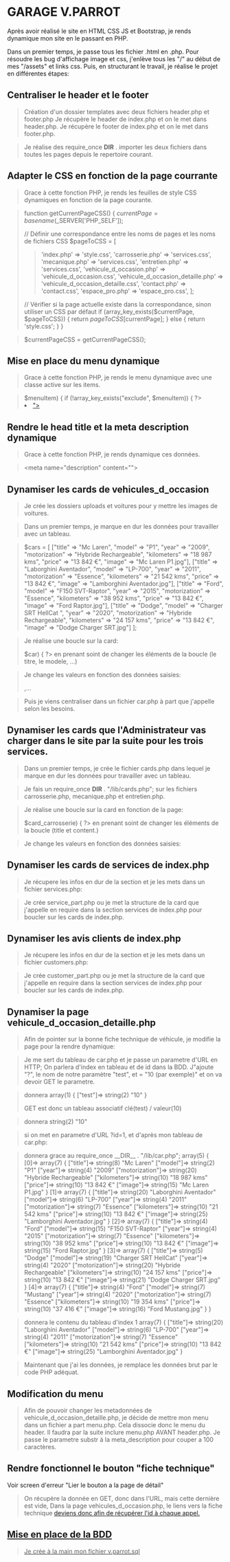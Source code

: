 # GARAGE V.PARROT

Après avoir réalisé le site en HTML CSS JS et Bootstrap, je rends dynamique mon site en le passant en PHP.

Dans un premier temps, je passe tous les fichier .html en .php.
Pour résoudre les bug d'affichage image et css, j'enlève tous les "/" au début de mes "/assets" et links css.
Puis, en structurant le travail, je réalise le projet en différentes étapes:

## Centraliser le header et le footer

> Création d'un dossier templates avec deux fichiers header.php et footer.php
> Je récupère le header de index.php et on le met dans header.php.
> Je récupère le footer de index.php et on le met dans footer.php.

> Je réalise des require_once **DIR** . importer les deux fichiers dans toutes les pages depuis le repertoire courant.

## Adapter le CSS en fonction de la page courrante

> Grace à cette fonction PHP, je rends les feuilles de style CSS dynamiques en fonction de la page courante.

> function getCurrentPageCSS()
> {
> $currentPage = basename($\_SERVER['PHP_SELF']);
>
> // Définir une correspondance entre les noms de pages et les noms de fichiers CSS
> $pageToCSS = [
>
> > 'index.php' => 'style.css',
> > 'carrosserie.php' => 'services.css',
> > 'mecanique.php' => 'services.css',
> > 'entretien.php' => 'services.css',
> > 'vehicule_d_occasion.php' => 'vehicule_d_occasion.css',
> > 'vehicule_d_occasion_detaille.php' => 'vehicule_d_occasion_detaille.css',
> > 'contact.php' => 'contact.css',
> > 'espace_pro.php' => 'espace_pro.css',
> > ];
>
> // Vérifier si la page actuelle existe dans la correspondance, sinon utiliser un CSS par défaut
> if (array_key_exists($currentPage, $pageToCSS)) {
>        return $pageToCSS[$currentPage];
> } else {
> return 'style.css';
> }
> }

> $currentPageCSS = getCurrentPageCSS();

## Mise en place du menu dynamique

> Grace à cette fonction PHP, je rends le menu dynamique avec une classe active sur les items.

> <?php foreach ($mainMenu as $key => $menuItem) {
>   if (!array_key_exists("exclude", $menuItem)) {
>   ?>
>   <li class="nav-item"><a href="<?= $key; ?>"
>   class="nav-link h2-h5 Red1 text-center
>   <?php if ($key === $currentPage) {
>   echo "active";
>  }
>   ?>"><?= $menuItem["menu_title"]; ?></a>
>   </li>
>   <?php }
>   } ?>

## Rendre le head title et la meta description dynamique

> Grace à cette fonction PHP, je rends dynamique ces données.

>    <title>
>        <?= $mainMenu[$currentPage]["head_title"]; ?>
>    </title>

>   <meta name="description" content="<?= $mainMenu[$currentPage]["meta_description"]; ?>">

## Dynamiser les cards de vehicules_d_occasion

> Je crée les dossiers uploads et voitures pour y mettre les images de voitures.

> Dans un premier temps, je marque en dur les données pour travailler avec un tableau.

> $cars = [
> ["title" => "Mc Laren", "model" => "P1", "year" => "2009", "motorization" => "Hybride Rechargeable", "kilometers" => "18 987 kms", "price" => "13 842 €", "image" => "Mc Laren P1.jpg"],
> ["title" => "Laborghini Aventador", "model" => "LP-700", "year" => "2011", "motorization" => "Essence", "kilometers" => "21 542 kms", "price" => "13 842 €", "image" => "Lamborghini Aventador.jpg"],
> ["title" => "Ford", "model" => "F150 SVT-Raptor", "year" => "2015", "motorization" => "Essence", "kilometers" => "38 952 kms", "price" => "13 842 €", "image" => "Ford Raptor.jpg"],
> ["title" => "Dodge", "model" => "Charger SRT HellCat ", "year" => "2020", "motorization" => "Hybride Rechargeable", "kilometers" => "24 157 kms", "price" => "13 842 €", "image" => "Dodge Charger SRT.jpg"]
> ];

> Je réalise une boucle sur la card:
>
> <?php foreach ($cars as $key => $car) { ?> en prenant soint de changer les éléments de la boucle (le titre, le modele, ...)

> Je change les valeurs en fonction des données saisies:
>
> <?= $car["title"] ?>
> <?= $car["model"] ?>
> <?= $car["year"] ?>,...

> Puis je viens centraliser dans un fichier car.php à part que j'appelle selon les besoins.

## Dynamiser les cards que l'Administrateur vas charger dans le site par la suite pour les trois services.

> Dans un premier temps, je crée le fichier cards.php dans lequel je marque en dur les données pour travailler avec un tableau.

> Je fais un require_once **DIR** . "/lib/cards.php"; sur les fichiers carrosserie.php, mecanique.php et entretien.php.

> Je réalise une boucle sur la card en fonction de la page:
>
> <?php foreach ($cards_carrosserie as $key => $card_carrosserie) { ?> en prenant soint de changer les éléments de la boucle (title et content.)

> Je change les valeurs en fonction des données saisies:
>
> <?= $card_carrosserie["title"] ?>
> <?= $card_carrosserie["content"] ?>

## Dynamiser les cards de services de index.php

> Je récupere les infos en dur de la section et je les mets dans un fichier services.php:

> Je crée service_part.php ou je met la structure de la card que j'appelle en require dans la section services de index.php pour boucler sur les cards de index.php.

## Dynamiser les avis clients de index.php

> Je récupere les infos en dur de la section et je les mets dans un fichier customers.php:

> Je crée customer_part.php ou je met la structure de la card que j'appelle en require dans la section services de index.php pour boucler sur les cards de index.php.

## Dynamiser la page vehicule_d_occasion_detaille.php

> Afin de pointer sur la bonne fiche technique de véhicule, je modifie la page pour la rendre dynamique:

> Je me sert du tableau de car.php et je passe un parametre d'URL en HTTP;
> On parlera d'index en tableau et de id dans la BDD.
> J"ajoute "?", le nom de notre paramètre "test", et = "10 (par exemple)" et on va devoir GET le parametre.

> <?php var_dump($_GET); ?> donnera array(1) { ["test"]=> string(2) "10" }
>
> GET est donc un tableau associatif clé(test) / valeur(10)

> <?php var_dump($_GET["test"]); ?> donnera string(2) "10"

> si on met en parametre d'URL ?id=1, et d'après mon tableau de car.php:

> <?php var_dump($cars); ?> donnera grace au require_once __DIR__ . "/lib/car.php"; array(5) { [0]=> array(7) { ["title"]=> string(8) "Mc Laren" ["model"]=> string(2) "P1" ["year"]=> string(4) "2009" ["motorization"]=> string(20) "Hybride Rechargeable" ["kilometers"]=> string(10) "18 987 kms" ["price"]=> string(10) "13 842 €" ["image"]=> string(15) "Mc Laren P1.jpg" } [1]=> array(7) { ["title"]=> string(20) "Laborghini Aventador" ["model"]=> string(6) "LP-700" ["year"]=> string(4) "2011" ["motorization"]=> string(7) "Essence" ["kilometers"]=> string(10) "21 542 kms" ["price"]=> string(10) "13 842 €" ["image"]=> string(25) "Lamborghini Aventador.jpg" } [2]=> array(7) { ["title"]=> string(4) "Ford" ["model"]=> string(15) "F150 SVT-Raptor" ["year"]=> string(4) "2015" ["motorization"]=> string(7) "Essence" ["kilometers"]=> string(10) "38 952 kms" ["price"]=> string(10) "13 842 €" ["image"]=> string(15) "Ford Raptor.jpg" } [3]=> array(7) { ["title"]=> string(5) "Dodge" ["model"]=> string(19) "Charger SRT HellCat" ["year"]=> string(4) "2020" ["motorization"]=> string(20) "Hybride Rechargeable" ["kilometers"]=> string(10) "24 157 kms" ["price"]=> string(10) "13 842 €" ["image"]=> string(21) "Dodge Charger SRT.jpg" } [4]=> array(7) { ["title"]=> string(4) "Ford" ["model"]=> string(7) "Mustang" ["year"]=> string(4) "2020" ["motorization"]=> string(7) "Essence" ["kilometers"]=> string(10) "19 354 kms" ["price"]=> string(10) "37 416 €" ["image"]=> string(16) "Ford Mustang.jpg" } }

> <?php var_dump($car); ?> donnera le contenu du tableau d'index 1 array(7) { ["title"]=> string(20) "Laborghini Aventador" ["model"]=> string(6) "LP-700" ["year"]=> string(4) "2011" ["motorization"]=> string(7) "Essence" ["kilometers"]=> string(10) "21 542 kms" ["price"]=> string(10) "13 842 €" ["image"]=> string(25) "Lamborghini Aventador.jpg" }

> Maintenant que j'ai les données, je remplace les données brut par le code PHP adéquat.

## Modification du menu

> Afin de pouvoir changer les metadonnées de vehicule_d_occasion_detaille.php, je décide de mettre mon menu dans un fichier a part menu.php.
> Cela dissocie donc le menu du header. Il faudra par la suite inclure menu.php AVANT header.php.
> Je passe le parametre substr à la meta_description pour couper a 100 caractères.

## Rendre fonctionnel le bouton "fiche technique"

Voir screen d'erreur "Lier le bouton a la page de détail"

> On récupère la donnée en GET, donc dans l'URL, mais cette dernière est vide,
> Dans la page vehicules_d_occasion.php, le liens vers la fiche technique <a href="vehicule_d_occasion_detaille.php>"> deviens donc <a href="vehicule_d_occasion_detaille.php?id=<? $key ?>"> afin de récupérer l'id à chaque appel.

## Mise en place de la BDD

> Je crée à la main mon fichier v.parrot.sql
